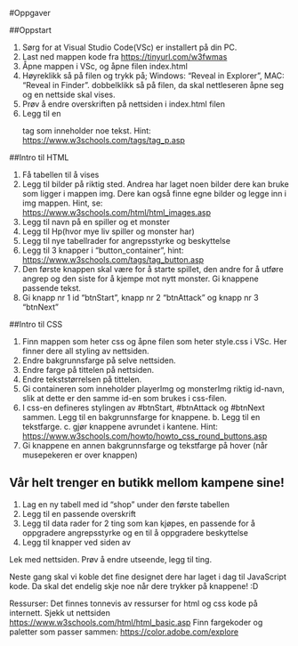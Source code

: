 #Oppgaver

##Oppstart
1. Sørg for at Visual Studio Code(VSc) er installert på din PC.
2. Last ned mappen kode fra https://tinyurl.com/w3fwmas 
3. Åpne mappen i VSc, og åpne filen index.html
4. Høyreklikk så på filen og trykk på; Windows: “Reveal in Explorer”, MAC: “Reveal in Finder”. dobbelklikk så på filen, da skal nettleseren åpne seg og en nettside skal vises. 
5. Prøv å endre overskriften på nettsiden i index.html filen
6. Legg til en <p> tag som inneholder noe tekst. Hint: https://www.w3schools.com/tags/tag_p.asp


##Intro til HTML
1. Få tabellen til å vises
2. Legg til bilder på riktig sted. Andrea har laget noen bilder dere kan bruke som ligger i mappen img. Dere kan også finne egne bilder og legge inn i img mappen. Hint, se: https://www.w3schools.com/html/html_images.asp 
3. Legg til navn på en spiller og et monster
4. Legg til Hp(hvor mye liv spiller og monster har) 
5. Legg til nye tabellrader for angrepsstyrke og beskyttelse
6. Legg til 3 knapper i “button_container”, hint: https://www.w3schools.com/tags/tag_button.asp
7. Den første knappen skal være for å starte spillet, den andre for å utføre angrep og den siste for å kjempe mot nytt monster. Gi knappene passende tekst. 
8. Gi knapp nr 1 id “btnStart”, knapp nr 2 “btnAttack” og knapp nr 3 “btnNext”


##Intro til CSS
1. Finn mappen som heter css og åpne filen som heter style.css i VSc. Her finner dere all styling av nettsiden. 
2. Endre bakgrunnsfarge på selve nettsiden. 
3. Endre farge på tittelen på nettsiden. 
4. Endre tekststørrelsen på tittelen. 
5. Gi containeren som inneholder playerImg og monsterImg riktig id-navn, slik at dette er den samme id-en som brukes i css-filen.
6. I css-en defineres stylingen av #btnStart, #btnAttack og #btnNext sammen. Legg til en bakgrunnsfarge for knappene. b. Legg til en tekstfarge. c. gjør knappene avrundet i kantene. Hint: https://www.w3schools.com/howto/howto_css_round_buttons.asp
7. Gi knappene en annen bakgrunnsfarge og tekstfarge på hover (når musepekeren er over knappen)




## Vår helt trenger en butikk mellom kampene sine! 
1. Lag en ny tabell med id “shop” under den første tabellen
1. Legg til en passende overskrift
1. Legg til data rader for 2 ting som kan kjøpes, en passende for å oppgradere angrepsstyrke og en til å oppgradere beskyttelse
1. Legg til knapper ved siden av 


Lek med nettsiden. Prøv å endre utseende, legg til ting.

Neste gang skal vi koble det fine designet dere har laget i dag til JavaScript kode. Da skal det endelig skje noe når dere trykker på knappene! :D 


Ressurser:
Det finnes tonnevis av ressurser for html og css kode på internett. 
Sjekk ut nettsiden https://www.w3schools.com/html/html_basic.asp
Finn fargekoder og paletter som passer sammen: https://color.adobe.com/explore
